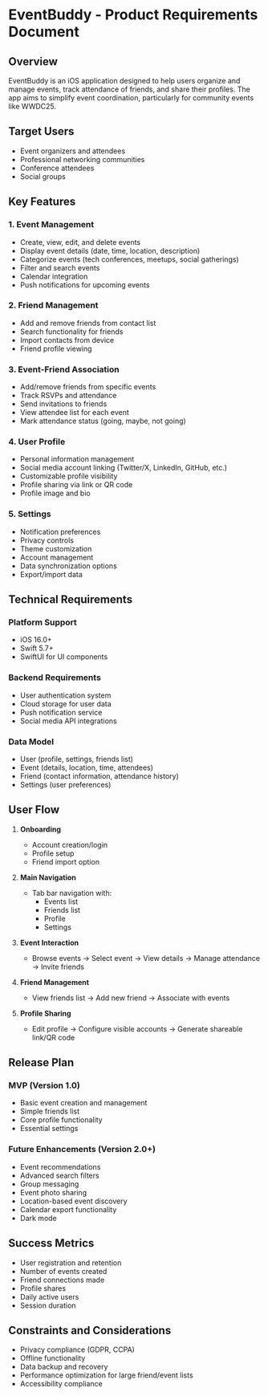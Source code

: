 # EventBuddy - Product Requirements Document

## Overview
EventBuddy is an iOS application designed to help users organize and manage events, track attendance of friends, and share their profiles. The app aims to simplify event coordination, particularly for community events like WWDC25.

## Target Users
- Event organizers and attendees
- Professional networking communities
- Conference attendees
- Social groups

## Key Features

### 1. Event Management
- Create, view, edit, and delete events
- Display event details (date, time, location, description)
- Categorize events (tech conferences, meetups, social gatherings)
- Filter and search events
- Calendar integration
- Push notifications for upcoming events

### 2. Friend Management
- Add and remove friends from contact list
- Search functionality for friends
- Import contacts from device
- Friend profile viewing

### 3. Event-Friend Association
- Add/remove friends from specific events
- Track RSVPs and attendance
- Send invitations to friends
- View attendee list for each event
- Mark attendance status (going, maybe, not going)

### 4. User Profile
- Personal information management
- Social media account linking (Twitter/X, LinkedIn, GitHub, etc.)
- Customizable profile visibility
- Profile sharing via link or QR code
- Profile image and bio

### 5. Settings
- Notification preferences
- Privacy controls
- Theme customization
- Account management
- Data synchronization options
- Export/import data

## Technical Requirements

### Platform Support
- iOS 16.0+
- Swift 5.7+
- SwiftUI for UI components

### Backend Requirements
- User authentication system
- Cloud storage for user data
- Push notification service
- Social media API integrations

### Data Model
- User (profile, settings, friends list)
- Event (details, location, time, attendees)
- Friend (contact information, attendance history)
- Settings (user preferences)

## User Flow

1. **Onboarding**
   - Account creation/login
   - Profile setup
   - Friend import option

2. **Main Navigation**
   - Tab bar navigation with:
     - Events list
     - Friends list
     - Profile
     - Settings

3. **Event Interaction**
   - Browse events → Select event → View details → Manage attendance → Invite friends

4. **Friend Management**
   - View friends list → Add new friend → Associate with events

5. **Profile Sharing**
   - Edit profile → Configure visible accounts → Generate shareable link/QR code

## Release Plan

### MVP (Version 1.0)
- Basic event creation and management
- Simple friends list
- Core profile functionality
- Essential settings

### Future Enhancements (Version 2.0+)
- Event recommendations
- Advanced search filters
- Group messaging
- Event photo sharing
- Location-based event discovery
- Calendar export functionality
- Dark mode

## Success Metrics
- User registration and retention
- Number of events created
- Friend connections made
- Profile shares
- Daily active users
- Session duration

## Constraints and Considerations
- Privacy compliance (GDPR, CCPA)
- Offline functionality
- Data backup and recovery
- Performance optimization for large friend/event lists
- Accessibility compliance 